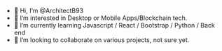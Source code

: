 - 👋 Hi, I’m @ArchitectB93
- 👀 I’m interested in Desktop or Mobile Apps/Blockchain tech. 
- 🌱 I’m currently learning Javascript / React / Bootstrap / Python / Back end
- 💞️ I’m looking to collaborate on various projects, not sure yet. 

<!---
ArchitectB93/ArchitectB93 is a ✨ special ✨ repository because its `README.md` (this file) appears on your GitHub profile.
You can click the Preview link to take a look at your changes.
--->

